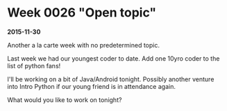 # Week 0026 "Open topic"
**2015-11-30**

Another a la carte week with no predetermined topic.

Last week we had our youngest coder to date. Add one 10yro coder to the list of python fans!

I'll be working on a bit of Java/Android tonight. Possibly another venture into Intro Python if our young friend is in attendance again.

What would you like to work on tonight?


